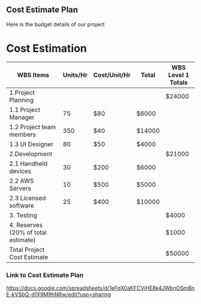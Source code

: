 ## Cost Estimate Plan
Here is the budget details of our project


# Cost Estimation

| WBS Items | Units/Hr | Cost/Unit/Hr | Total | WBS Level 1 Totals |
|-----|------|-------|--------|---------|
|1.Project Planning | | | | $24000 |
|     1.1 Project Manager | 75 | $80 | $6000 | |
|     1.2 Project team members | 350 | $40 | $14000 | |
|     1.3 UI Designer | 80 | $50 | $4000 | |
|2.Development | | | | $21000 |
|     2.1 Handheld devices | 30 | $200 | $6000 | |
|   	 2.2 AWS Servers | 10 | $500 | $5000 | |
|    2.3 Licensed software | 25 | $400 | $10000 | |
|3. Testing | | | | $4000 |
|4. Reserves (20% of total estimate) | | | | $1000 |
|Total Project Cost Estimate | | | | $50000 |




### Link to Cost Estimate Plan
https://docs.google.com/spreadsheets/d/1eFqX0aKFCViHE8k4JWbnOSmBnE-kVSbQ-d1X9M9hNRw/edit?usp=sharing
